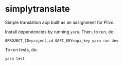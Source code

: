 simplytranslate
===============

Simple translation app built as an assignment for Plivo.

Install dependencies by running `yarn`. Then, to run, do:
    
    GPROJECT_ID=project_id GAPI_KEY=api_key yarn run dev

To run tests, do:

    yarn test
